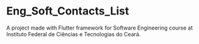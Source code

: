 # Eng_Soft_Contacts_List
A project made with Flutter framework for Software Engineering course at Instituto Federal de Ciências e Tecnologias do Ceará.
